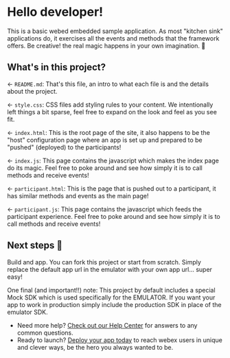 # Hello developer!

This is a basic webed embedded sample application.  As most "kitchen sink" applications do, it exercises all the events and methods that the framework offers. Be creative! the real magic happens in your own imagination. 🦄

## What's in this project?

← `README.md`: That's this file, an intro to what each file is and the details about the project.

← `style.css`: CSS files add styling rules to your content. We intentionally left things a bit sparse, feel free to expand on the look and feel as you see fit.

← `index.html`: This is the root page of the site, it also happens to be the "host" configuration page where an app is set up and prepared to be "pushed" (deployed) to the participants!

← `index.js`: This page contains the javascript which makes the index page do its magic.  Feel free to poke around and see how simply it is to call methods and receive events!

← `participant.html`: This is the page that is pushed out to a participant, it has similar methods and events as the main page!

← `participant.js`: This page contains the javascript which feeds the participant experience.  Feel free to poke around and see how simply it is to call methods and receive events!

## Next steps 🚀

Build and app.  You can fork this project or start from scratch. Simply replace the default app url in the emulator with your own app url... super easy!

One final (and important!!) note: This project by default includes a special Mock SDK which is used specifically for the EMULATOR.  If you want your app to work in production simply include the production SDK in place of the emulator SDK.

- Need more help? [Check out our Help Center](https://support.webex.com/) for answers to any common questions.
- Ready to launch? [Deploy your app today](https://apphub.webex.com) to reach webex users in unique and clever ways, be the hero you always wanted to be.
